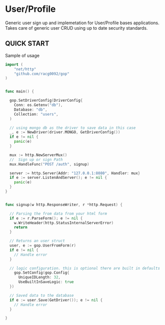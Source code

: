 # User/Profile

Generic user sign up and implemetation for User/Profile bases applications. Takes care of generic user CRUD using up to date security standards.


## QUICK START
Sample of usage

```go
import (
	"net/http"
	"github.com/racg0092/gop"
)


func main() {

  gop.SetDriverConfig(DriverConfig{
    Conn: os.Getenv("db"),
    Database: "db",
    Collection: "users",
  )

  // using mongo db as the driver to save data in this case
  _, e := NewDriver(driver.MONGO, GetDriverConfig())
  if e != nil {
    panic(e)
  }

  mux := http.NewServerMux()
  //  Sign up or sign Path
  mux.HandleFunc("POST /auth", signup)

  server := http.Server{Addr: "127.0.0.1:8080", Handler: mux}
  if e := server.ListenAndServer(); e != nil {
    panic(e)
  }
}


func signup(w http.ResponseWriter, r *http.Request) {

  // Parsing the from data from your html form
  if e := r.ParseForm(); e != nil {
    w.WriteHeader(http.StatusInternalServerError)
    return
  }

  // Returns an user struct
  user, e := gop.UserFromForm(r)
  if e != nil {
    // Handle error
  }

  // logic configuration. this is optional there are built in defaults
	gop.SetConfig(gop.Config{
      UniqueIDLength: 32,
      UseBuiltInSaveLogic: true
  })

  // Saved data to the database
  if e := user.Save(GetDriver()); e != nil {
    // Handle error
  }

}
```
